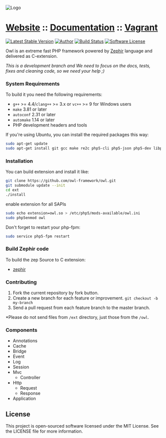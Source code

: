 ![Logo](http://owl.dmtry.me/img/repository.png "Owl Framework")

# [Website](http://owl.dmtry.me/) :: [Documentation](http://docs.owl.dmtry.me/) :: [Vagrant](https://github.com/owl-framework/vagrant)

[![Latest Stable Version](http://img.shields.io/packagist/v/owl/owl.svg?style=flat)](https://packagist.org/packages/owl/owl)
[![Author](http://img.shields.io/badge/author-@ovr-blue.svg?style=flat-square)](https://twitter.com/ovrweb)
[![Build Status](https://img.shields.io/travis/owl-framework/owl/master.svg?style=flat-square)](https://travis-ci.org/owl-framework/owl)
[![Software License](https://img.shields.io/badge/license-MIT-brightgreen.svg?style=flat-square)](LICENSE.md)

Owl is an extreme fast PHP framework powered by [Zephir](https://github.com/phalcon/zephir) language and delivered as C-extension.

*This is a development branch and We need to focus on the docs, tests, fixes and cleaning code, so we need your help ;)*

### System Requirements

To build it you need the following requirements:

* `g++` >= 4.4/`clang++` >= 3.x or `vc++` >= 9 for Windows users
* `make` 3.81 or later
* `autoconf` 2.31 or later
* `automake` 1.14 or later
* PHP development headers and tools

If you're using Ubuntu, you can install the required packages this way:

```bash
sudo apt-get update
sudo apt-get install git gcc make re2c php5-cli php5-json php5-dev libpcre3-dev
```

### Installation

You can build extension and install it like:

```bash
git clone https://github.com/owl-framework/owl.git
git submodule update --init
cd ext
./install
```

enable extension for all SAPIs

```sh
sudo echo extension=owl.so > /etc/php5/mods-available/owl.ini
sudo php5enmod owl
```

Don't forget to restart your php-fpm:

```bash
sudo service php5-fpm restart
```

### Build Zephir code

To build the zep Source to C extension:
* [zephir](https://github.com/phalcon/zephir)

### Contributing

1. Fork the current repository by fork button.
2. Create a new branch for each feature or improvement. `git checkout -b my-branch`
3. Send a pull request from each feature branch to the master branch.

*Please do not send files from `/ext` directory, just those from the `/owl`.

### Components

- Annotations
- Cache
- Bridge
- Event
- Log
- Session
- Mvc
    * Controller
- Http
    * Request
    * Response
- Application

License
-------

This project is open-sourced software licensed under the MIT License. See the LICENSE file for more information.
